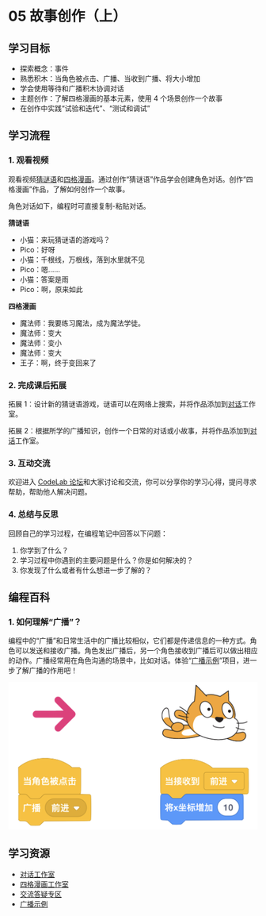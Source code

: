 # 05 故事创作（上）

## 学习目标

* 探索概念：事件
* 熟悉积木：当角色被点击、广播、当收到广播、将大小增加
* 学会使用等待和广播积木协调对话
* 主题创作：了解四格漫画的基本元素，使用 4 个场景创作一个故事
* 在创作中实践“试验和迭代”、“测试和调试”

## **学习流程**

### 1. 观看视频

观看视频[猜谜语](https://www.bilibili.com/video/BV1jT4y1K7iA?p=10)和[四格漫画](https://www.bilibili.com/video/BV1jT4y1K7iA?p=11)。通过创作“猜谜语”作品学会创建角色对话。创作“四格漫画”作品，了解如何创作一个故事。

角色对话如下，编程时可直接复制-粘贴对话。

**猜谜语**

* 小猫：来玩猜谜语的游戏吗？
* Pico：好呀
* 小猫：千根线，万根线，落到水里就不见
* Pico：嗯……
* 小猫：答案是雨
* Pico：啊，原来如此

**四格漫画**

* 魔法师：我要练习魔法，成为魔法学徒。
* 魔法师：变大
* 魔法师：变小
* 魔法师：变大
* 王子：啊，终于变回来了

### 2. 完成课后拓展

拓展 1：设计新的猜谜语游戏，谜语可以在网络上搜索，并将作品添加到[对话](https://create.codelab.club/studios/354/)工作室。



拓展 2：根据所学的广播知识，创作一个日常的对话或小故事，并将作品添加到[对话](https://create.codelab.club/studios/354/)工作室。



### 3. 互动交流

欢迎进入 [CodeLab 论坛](https://discuss.codelab.club/c/8-category/8)和大家讨论和交流，你可以分享你的学习心得，提问寻求帮助，帮助他人解决问题。

### 4. 总结与反思

回顾自己的学习过程，在编程笔记中回答以下问题：

1. 你学到了什么？
2. 学习过程中你遇到的主要问题是什么？你是如何解决的？
3. 你发现了什么或者有什么想进一步了解的？

## 编程百科

### 1. 如何理解“广播”？

编程中的“广播”和日常生活中的广播比较相似，它们都是传递信息的一种方式。角色可以发送和接收广播。角色发出广播后，另一个角色接收到广播后可以做出相应的动作。广播经常用在角色沟通的场景中，比如对话。体验“[广播示例](https://create.codelab.club/projects/7217/)”项目，进一步了解广播的作用吧！

![](.gitbook/assets/5.1-guang-bo-.png)

## 学习资源

* [对话工作室](https://create.codelab.club/studios/354/)
* [四格漫画工作室](https://create.codelab.club/studios/355/)
* [交流答疑专区](https://discuss.codelab.club/c/8-category/32-category/32)
* [广播示例](https://create.codelab.club/projects/7217/)

